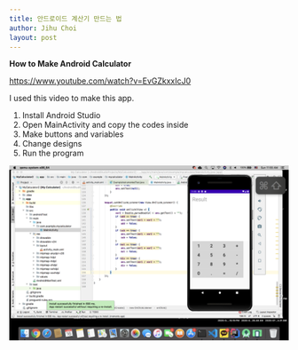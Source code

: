 ```yaml
---
title: 안드로이드 계산기 만드는 법
author: Jihu Choi
layout: post
---
```

__How to Make Android Calculator__

https://www.youtube.com/watch?v=EvGZkxxIcJ0
   
I used this video to make this app.
  

1. Install Android Studio 
2. Open MainActivity and copy the codes inside
3. Make buttons and variables
4. Change designs
5. Run the program

<img src = "/assets/images/ga/Android-cal.png" style = "width:900px; heigt:400px">